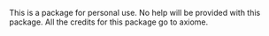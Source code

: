 This is a package for personal use. No help will be provided with this package. All the credits for this package go to axiome.

